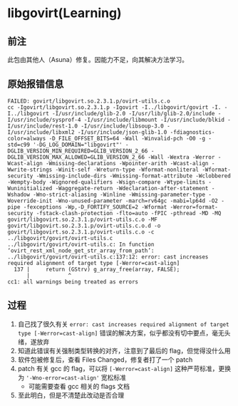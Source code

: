 # libgovirt(Learning)

## 前注

此包由其他人（Asuna）修复。因能力不足，向其解决方法学习。

## 原始报错信息

```console
FAILED: govirt/libgovirt.so.2.3.1.p/ovirt-utils.c.o 
cc -Igovirt/libgovirt.so.2.3.1.p -Igovirt -I../libgovirt/govirt -I. -I../libgovirt -I/usr/include/glib-2.0 -I/usr/lib/glib-2.0/include -I/usr/include/sysprof-4 -I/usr/include/libmount -I/usr/include/blkid -I/usr/include/rest-1.0 -I/usr/include/libsoup-3.0 -I/usr/include/libxml2 -I/usr/include/json-glib-1.0 -fdiagnostics-color=always -D_FILE_OFFSET_BITS=64 -Wall -Winvalid-pch -O0 -g -std=c99 '-DG_LOG_DOMAIN="libgovirt"' -DGLIB_VERSION_MIN_REQUIRED=GLIB_VERSION_2_66 -DGLIB_VERSION_MAX_ALLOWED=GLIB_VERSION_2_66 -Wall -Wextra -Werror -Wcast-align -Wmissing-declarations -Wpointer-arith -Wcast-align -Wwrite-strings -Winit-self -Wreturn-type -Wformat-nonliteral -Wformat-security -Wmissing-include-dirs -Wmissing-format-attribute -Wclobbered -Wempty-body -Wignored-qualifiers -Wsign-compare -Wtype-limits -Wuninitialized -Waggregate-return -Wdeclaration-after-statement -Wshadow -Wno-strict-aliasing -Winline -Wmissing-parameter-type -Woverride-init -Wno-unused-parameter -march=rv64gc -mabi=lp64d -O2 -pipe -fexceptions -Wp,-D_FORTIFY_SOURCE=2 -Wformat -Werror=format-security -fstack-clash-protection -flto=auto -fPIC -pthread -MD -MQ govirt/libgovirt.so.2.3.1.p/ovirt-utils.c.o -MF govirt/libgovirt.so.2.3.1.p/ovirt-utils.c.o.d -o govirt/libgovirt.so.2.3.1.p/ovirt-utils.c.o -c ../libgovirt/govirt/ovirt-utils.c
../libgovirt/govirt/ovirt-utils.c: In function ‘ovirt_rest_xml_node_get_str_array_from_path’:
../libgovirt/govirt/ovirt-utils.c:137:12: error: cast increases required alignment of target type [-Werror=cast-align]
  137 |     return (GStrv) g_array_free(array, FALSE);
      |            ^
cc1: all warnings being treated as errors
```

## 过程

1. 自己找了很久有关 `error: cast increases required alignment of target type [-Werror=cast-align]` 错误的解决方案，似乎都没有切中要点，毫无头绪，遂放弃
2. 知道此错误有关强制类型转换的对齐，注意到了最后的 flag，但觉得没什么用
3. 软件包被修复后，查看 Files Changed，修复者打了一个 patch
4. patch 有关 gcc 的 flag，可以将 `[-Werror=cast-align]` 这种严苛标准，更换为 `'-Wno-error=cast-align'` 宽松标准
   - 可能需要查看 gcc 相关的 flags 文档
5. 至此明白，但是不清楚此改动是否合理